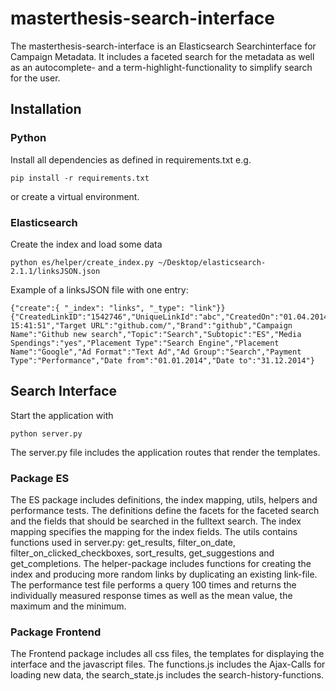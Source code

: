 # masterthesis-search-interface

The masterthesis-search-interface is an Elasticsearch Searchinterface for Campaign Metadata.
It includes a faceted search for the metadata as well as an autocomplete- and a term-highlight-functionality
to simplify search for the user.

## Installation

### Python

Install all dependencies as defined in requirements.txt e.g.

    pip install -r requirements.txt

or create a virtual environment.


### Elasticsearch

Create the index and load some data

    python es/helper/create_index.py ~/Desktop/elasticsearch-2.1.1/linksJSON.json

Example of a linksJSON file with one entry:

    {"create":{ "_index": "links", "_type": "link"}}
    {"CreatedLinkID":"1542746","UniqueLinkId":"abc","CreatedOn":"01.04.2014 15:41:51","Target URL":"github.com/","Brand":"github","Campaign Name":"Github new search","Topic":"Search","Subtopic":"ES","Media Spendings":"yes","Placement Type":"Search Engine","Placement Name":"Google","Ad Format":"Text Ad","Ad Group":"Search","Payment Type":"Performance","Date from":"01.01.2014","Date to":"31.12.2014"}

## Search Interface

Start the application with

    python server.py

The server.py file includes the application routes that render the templates.

### Package ES

The ES package includes definitions, the index mapping, utils, helpers and performance tests.
The definitions define the facets for the faceted search and the fields that should be searched in the fulltext search.
The index mapping specifies the mapping for the index fields.
The utils contains functions used in server.py:  get_results, filter_on_date, filter_on_clicked_checkboxes,
sort_results, get_suggestions and get_completions.
The helper-package includes functions for creating the index and producing more random links by duplicating an existing
link-file.
The performance test file performs a query 100 times and returns the individually measured response times as well as the
mean value, the maximum and the minimum.

### Package Frontend

The Frontend package includes all css files, the templates for displaying the interface and the javascript files.
The functions.js includes the Ajax-Calls for loading new data, the search_state.js includes the search-history-functions.
